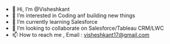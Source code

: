 - 👋 Hi, I’m @Visheshkant
- 👀 I’m interested in Coding anf building new things
- 🌱 I’m currently learning Salesforce
- 💞️ I’m looking to collaborate on Salesforce/Tableau CRM/LWC
- 📫 How to reach me , Email : visheshkant17@gmail.com

<!---
Visheshkant/Visheshkant is a ✨ special ✨ repository because its `README.md` (this file) appears on your GitHub profile.
You can click the Preview link to take a look at your changes.
--->

